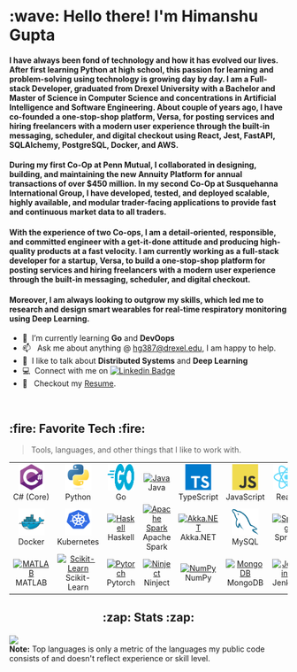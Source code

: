 <h1 align="left" id="macropower-title">:wave: Hello there! I'm Himanshu Gupta</h1>

<h4 align="left">
I have always been fond of technology and how it has evolved our lives. After first learning Python at high school, this passion for learning and problem-solving using technology is growing day by day. I am a Full-stack Developer, graduated from Drexel University with a Bachelor and Master of Science in Computer Science and concentrations in Artificial Intelligence and Software Engineering. About couple of years ago, I have co-founded a one-stop-shop platform, Versa, for posting services and hiring freelancers with a modern user experience through the built-in messaging, scheduler, and digital checkout using React, Jest, FastAPI, SQLAlchemy, PostgreSQL, Docker, and AWS.
</h4>
<h4 align="left">
During my first Co-Op at Penn Mutual, I collaborated in designing, building, and maintaining the new Annuity Platform for annual transactions of over $450 million. In my second Co-Op at Susquehanna International Group, I have developed, tested, and deployed scalable, highly available, and modular trader-facing applications to provide fast and continuous market data to all traders.
</h4>
<h4 align="left">
With the experience of two Co-ops, I am a detail-oriented, responsible, and committed engineer with a get-it-done attitude and producing high-quality products at a fast velocity. I am currently working as a full-stack developer for a startup, Versa, to build a one-stop-shop platform for posting services and hiring freelancers with a modern user experience through the built-in messaging, scheduler, and digital checkout.
</h4>
<h4 align="left">
Moreover, I am always looking to outgrow my skills, which led me to research and design smart wearables for real-time respiratory monitoring using Deep Learning.
</h4>

- 🚀 &nbsp;I’m currently learning **Go** and **DevOops**
- :mailbox:	&nbsp; Ask me about anything @ hg387@drexel.edu, I am happy to help.
- :speech_balloon: &nbsp;I like to talk about **Distributed Systems** and **Deep Learning**
- :computer: &nbsp;Connect with me on [![Linkedin Badge](https://img.shields.io/badge/-LinkedIn-0e76a8?style=flat-square&logo=Linkedin&logoColor=white)](https://linkedin.com/in/hg387/)
- 📝 &nbsp; Checkout my [Resume](https://drive.google.com/file/d/10lVXQyvT1I1Xy2ad-vdHAg5yBwXCd4w2/view?usp=sharing).
<br>

<h2 align="left" id="macropower-tech">:fire: Favorite Tech :fire:</h2>

> Tools, languages, and other things that I like to work with.

<table>
  <tr>
    <td align="center" width="96">
      <a href="#macropower-tech">
        <img src="./img/csharp-original.svg" width="48" height="48" alt="C#" />
      </a>
      <br>C#&nbsp;(Core)
    </td>
    <td align="center" width="96">
      <a href="#macropower-tech">
        <img src="./img/python-original.svg" width="48" height="48" alt="Python" />
      </a>
      <br>Python
    </td>
    <td align="center" width="96">
      <a href="#macropower-tech">
        <img src="./img/go-flat.svg" width="48" height="48" alt="Golang" />
      </a>
      <br>Go
    </td>
    <td align="center" width="96">
      <a href="#macropower-tech">
        <img src="https://1000logos.net/wp-content/uploads/2020/09/Java-Logo.png" width="48" height="48" alt="Java" />
      </a>
      <br>Java
    </td>
    <td align="center" width="96">
      <a href="#macropower-tech">
        <img src="./img/typescript-original.svg" width="48" height="48" alt="TypeScript" />
      </a>
      <br>TypeScript
    </td>
    <td align="center" width="96">
      <a href="#macropower-tech">
        <img src="./img/javascript-original.svg" width="48" height="48" alt="JavaScript" />
      </a>
      <br>JavaScript
    </td>
    <td align="center" width="96">
      <a href="#macropower-tech" >
        <img src="./img/react-original.svg" width="48" height="48" alt="React" />
      </a>
      <br>React
    </td>
    <td align="center" width="96">
      <a href="#macropower-tech">
        <img src="./img/bootstrap-plain.svg" width="48" height="48" alt="Bootstrap" />
      </a>
      <br>Bootstrap
    </td>
    <td align="center" width="96">
      <a href="#macropower-tech">
        <img src="./img/sass-original.svg" width="48" height="48" alt="Sass" />
      </a>
      <br>Sass
    </td>
  </tr>
  <tr>
    <td align="center" width="96"> 
      <a href="#macropower-tech" >
        <img src="./img/docker-original.svg" width="48" height="48" alt="Docker" />
      </a>
      <br>Docker
    </td>
    <td align="center" width="96">
      <a href="#macropower-tech" >
        <img src="https://raw.githubusercontent.com/cncf/artwork/master/projects/kubernetes/icon/color/kubernetes-icon-color.svg" width="48" height="48" alt="Kubernetes" />
      </a>
      <br>Kubernetes
    </td>
    <td align="center"  width="96">
      <a href="#macropower-tech">
        <img src="https://wiki.haskell.org/wikiupload/4/4a/HaskellLogoStyPreview-1.png" width="48" height="48" alt="Haskell" />
      </a>
      <br>Haskell
    </td>
    <td align="center"  width="96">
      <a href="#macropower-tech">
        <img src="https://spark.apache.org/images/spark-logo-trademark.png" width="48" height="48" alt="Apache Spark" />
      </a>
      <br>Apache Spark
    </td>
    <td align="center" width="96">
      <a href="#macropower-tech">
        <img src="https://getakka.net/Images/akkalogo.png" width="48" height="48" alt="Akka.NET" />
      </a>
      <br>Akka.NET
    </td>
    <td align="center"  width="96">
      <a href="#macropower-tech">
        <img src="./img/mysql-original.svg" width="48" height="48" alt="MySQL" />
      </a>
      <br>MySQL
    </td>
    <td align="center" width="96">
      <a href="#macropower-tech" >
        <img src="https://spring.io/images/spring-logo-9146a4d3298760c2e7e49595184e1975.svg" width="48" height="48" alt="Spring" />
      </a>
      <br>Spring
    </td>
    <td align="center" width="96">
      <a href="#macropower-tech" >
        <img src="https://upload.wikimedia.org/wikipedia/commons/thumb/9/93/Amazon_Web_Services_Logo.svg/1200px-Amazon_Web_Services_Logo.svg.png" width="48" height="48" alt="AWS" />
      </a>
      <br>AWS
    </td>
    <td align="center" width="96">
      <a href="#macropower-tech" >
        <img src="https://cassandra.apache.org/assets/img/logo-white.svg" width="48" height="48" alt="Apache Cassandra" />
      </a>
      <br>Apache Cassandra
    </td>
  </tr>
  <tr>
  <td align="center" width="96">
      <a href="#macropower-tech" >
        <img src="https://upload.wikimedia.org/wikipedia/commons/thumb/2/21/Matlab_Logo.png/667px-Matlab_Logo.png" width="48" height="48" alt="MATLAB" />
      </a>
      <br>MATLAB
    </td>
	<td align="center" width="96">
      <a href="#macropower-tech" >
        <img src="https://scikit-learn.org/stable/_static/scikit-learn-logo-small.png" width="48" height="48" alt="Scikit-Learn" />
      </a>
      <br>Scikit-Learn
    </td>
	<td align="center" width="96">
      <a href="#macropower-tech" >
        <img src="https://pytorch.org/assets/images/pytorch-logo.png" width="48" height="48" alt="Pytorch" />
      </a>
      <br>Pytorch
    </td>
	<td align="center" width="96">
      <a href="#macropower-tech">
        <img src="https://miro.medium.com/max/1400/1*6cIPVJ116icCoruZUAYHmA.png" width="48" height="48" alt="Ninject" />
      </a>
      <br>Ninject
    </td>
	<td align="center" width="96">
      <a href="#macropower-tech">
        <img src="https://numpy.org/images/logos/numpy.svg" width="48" height="48" alt="NumPy" />
      </a>
      <br>NumPy
    </td>
	<td align="center" width="96">
      <a href="#macropower-tech">
        <img src="https://1000logos.net/wp-content/uploads/2020/08/MongoDB-Emblem.jpg" width="48" height="48" alt="MongoDB" />
      </a>
      <br>MongoDB
    </td>
	<td align="center" width="96">
      <a href="#macropower-tech">
        <img src="https://upload.wikimedia.org/wikipedia/commons/thumb/e/e9/Jenkins_logo.svg/1200px-Jenkins_logo.svg.png" width="48" height="48" alt="Jenkins" />
      </a>
      <br>Jenkins
    </td>
	<td align="center" width="96">
      <a href="#macropower-tech">
        <img src="https://www.gstatic.com/devrel-devsite/prod/v1107947142dadf6449a2907ce0a39fab2989512ca62a8e88f40e576d91855aef/cloud/images/social-icon-google-cloud-1200-630.png" width="48" height="48" alt="Google Cloud" />
      </a>
      <br>Google Cloud
    </td>
	<td align="center" width="96">
      <a href="#macropower-tech">
        <img src="https://upload.wikimedia.org/wikipedia/commons/8/8e/TeamCity_Icon.png" width="48" height="48" alt="Team City" />
      </a>
      <br>Team City
    </td>
  </tr>
</table>

<h2 align="center">:zap: Stats :zap:</h2>
<a href="https://github.com/hg387">
 <img align="center" src="https://github-readme-stats.vercel.app/api/top-langs/?username=hg387&layout=compact&theme=github_dark"/>
</a>
<br/>
  <b>Note:</b> Top languages is only a metric of the languages my public code consists of and doesn't reflect experience or skill level.
